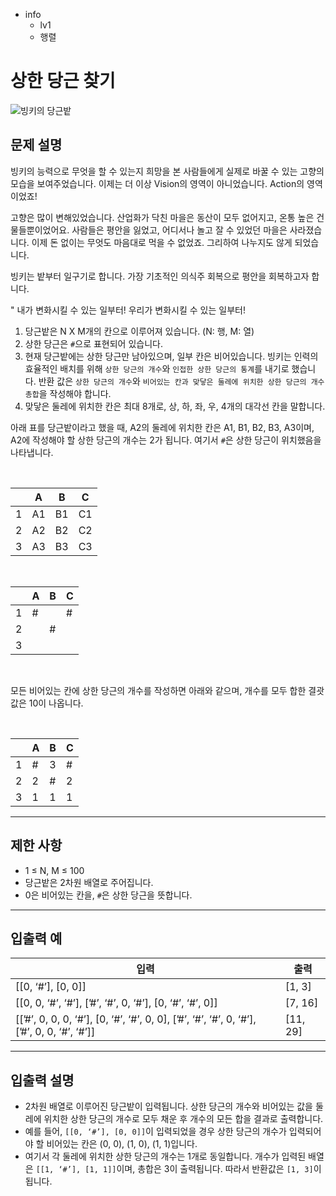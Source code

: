 - info
    - lv1
    - 행렬

# 상한 당근 찾기
![빙키의 당근밭](./5_1.webp)

## 문제 설명
빙키의 능력으로 무엇을 할 수 있는지 희망을 본 사람들에게 실제로 바꿀 수 있는 고향의 모습을 보여주었습니다. 이제는 더 이상 Vision의 영역이 아니었습니다. Action의 영역이었죠!

고향은 많이 변해있었습니다. 산업화가 닥친 마을은 동산이 모두 없어지고, 온통 높은 건물들뿐이었어요. 사람들은 평안을 잃었고, 어디서나 놀고 잘 수 있었던 마을은 사라졌습니다. 이제 돈 없이는 무엇도 마음대로 먹을 수 없었죠. 그리하여 나누지도 않게 되었습니다.

빙키는 밭부터 일구기로 합니다. 가장 기초적인 의식주 회복으로 평안을 회복하고자 합니다.

" 내가 변화시킬 수 있는 일부터! 우리가 변화시킬 수 있는 일부터!

1. 당근밭은 N X M개의 칸으로 이루어져 있습니다. (N: 행, M: 열) 
2. 상한 당근은 `#`으로 표현되어 있습니다.
3. 현재 당근밭에는 상한 당근만 남아있으며, 일부 칸은 비어있습니다. 빙키는 인력의 효율적인 배치를 위해 `상한 당근의 개수`와 `인접한 상한 당근의 통계`를 내기로 했습니다. 반환 값은 `상한 당근의 개수`와 `비어있는 칸과 맞닿은 둘레에 위치한 상한 당근의 개수 총합`을 작성해야 합니다.
4. 맞닿은 둘레에 위치한 칸은 최대 8개로, 상, 하, 좌, 우, 4개의 대각선 칸을 말합니다.

아래 표를 당근밭이라고 했을 때, A2의 둘레에 위치한 칸은 A1, B1, B2, B3, A3이며, A2에 작성해야 할 상한 당근의 개수는 2가 됩니다. 여기서 `#`은 상한 당근이 위치했음을 나타냅니다.

<br />

|  | A | B | C |
| --- | --- | --- | --- |
| 1 | A1 | B1 | C1 |
| 2 | A2 | B2 | C2 |
| 3 | A3 | B3 | C3 |

<br />

|  | A | B | C |
| --- | --- | --- | --- |
| 1 | # |  | # |
| 2 |  | # |  |
| 3 |  |  |  |

<br />

모든 비어있는 칸에 상한 당근의 개수를 작성하면 아래와 같으며, 개수를 모두 합한 결괏값은 10이 나옵니다.

<br />

|  | A | B | C |
| --- | --- | --- | --- |
| 1 | # | 3 | # |
| 2 | 2 | # | 2 |
| 3 | 1 | 1 | 1 |

---

## 제한 사항

- 1 ≤ N, M ≤ 100
- 당근밭은 2차원 배열로 주어집니다.
- 0은 비어있는 칸을, `#`은 상한 당근을 뜻합니다.

---

## 입출력 예

| 입력 | 출력 |
| --- | --- |
| [[0, ‘#’], [0, 0]] | [1, 3] |
| [[0, 0, ‘#’, ‘#’], [’#’, ‘#’, 0, ‘#’], [0, ‘#’, ‘#’, 0]] | [7, 16] |
| [[’#’, 0, 0, 0, ‘#’], [0, ‘#’, ‘#’, 0, 0], [’#’, ‘#’, ‘#’, 0, ‘#’], [’#’, 0, 0, ‘#’, ‘#’]] | [11, 29] |

---

## 입출력 설명
- 2차원 배열로 이루어진 당근밭이 입력됩니다. 상한 당근의 개수와 비어있는 값을 둘레에 위치한 상한 당근의 개수로 모두 채운 후 개수의 모든 합을 결과로 출력합니다.
- 예를 들어, `[[0, ‘#’], [0, 0]]`이 입력되었을 경우 상한 당근의 개수가 입력되어야 할 비어있는 칸은 (0, 0), (1, 0), (1, 1)입니다. 
- 여기서 각 둘레에 위치한 상한 당근의 개수는 1개로 동일합니다. 개수가 입력된 배열은 `[[1, ‘#’], [1, 1]]`이며, 총합은 3이 출력됩니다. 따라서 반환값은 `[1, 3]`이 됩니다.
